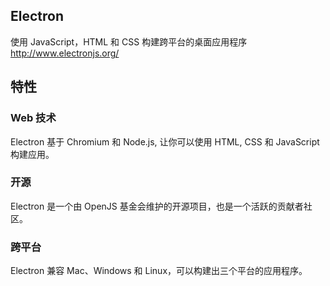 Electron
-------------
使用 JavaScript，HTML 和 CSS 构建跨平台的桌面应用程序
http://www.electronjs.org/


## 特性
### Web 技术
Electron 基于 Chromium 和 Node.js, 让你可以使用 HTML, CSS 和 JavaScript 构建应用。

### 开源
Electron 是一个由 OpenJS 基金会维护的开源项目，也是一个活跃的贡献者社区。


### 跨平台
Electron 兼容 Mac、Windows 和 Linux，可以构建出三个平台的应用程序。
